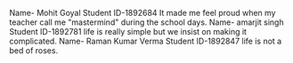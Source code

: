 Name- Mohit Goyal
Student ID-1892684
It made me feel proud when my teacher call me "mastermind" during the school days.
Name- amarjit singh
Student ID-1892781
life is really simple but we insist on making it complicated.
Name- Raman Kumar Verma
Student ID-1892847
life is not a bed of roses.
